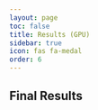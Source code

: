 ```yaml
---
layout: page
toc: false
title: Results (GPU)
sidebar: true
icon: fas fa-medal
order: 6
---
```


## Final Results


